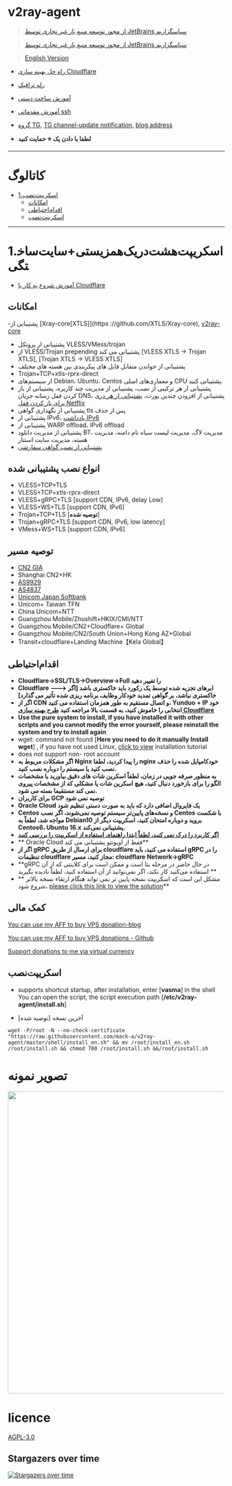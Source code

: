 # v2ray-agent

> [از مجوز توسعه منبع باز غیر تجاری توسط JetBrains سپاسگزاریم](https://www.jetbrains.com/?from=v2ray-agent)

> [از مجوز توسعه منبع باز غیر تجاری توسط JetBrains سپاسگزاریم]( https://www.jetbrains.com/?from=v2ray-agent)

> [English Version](https://github.com/mack-a/v2ray-agent/blob/master/documents/en/README_EN.md)

- [راه حل بهینه سازی Cloudflare](https://github.com/mack-a/v2ray-agent/blob/master/documents/optimize_V2Ray.md)
- [رله ترافیک](https://github.com/mack-a/v2ray-agent/blob/master/documents/traffic_relay.md)
- [آموزش ساخت دستی](https://github.com/mack-a/v2ray-agent/blob/master/documents/Cloudflare_install_manual.md)
- [آموزش مقدماتی ssh](https://www.v2ray-agent.com/2020-12-16-ssh%E5%85%A5%E9%97%A8%E6%95%99%E7%A8%8B)

- [گروه TG](https://t.me/technologyshare), [TG channel-update notification](https://t.me/v2rayAgentChannel), [blog address](https://www.v2ray-agent.com/)
- **لطفا با دادن یک ⭐ حمایت کنید**

* * * 

# کاتالوگ

- [1.اسکریپت‌نصب](#اسکریپت‌هشت‌در‌یک‌همزیستی‌+‌سایت‌ساختگی)
  - [امکانات](#امکانات)
  - [اقدام‌احتیاطی](#اقدام‌احتیاطی)
  - [اسکریپت‌نصب](#اسکریپت‌نصب)

* * * 

# 1.اسکریپت‌هشت‌در‌یک‌همزیستی‌+‌سایت‌ساختگی

- [آموزش شروع به کار با Cloudflare](https://github.com/mack-a/v2ray-agent/blob/master/documents/cloudflare_init.md)

## امکانات
-پشتیبانی از [Xray-core[XTLS]](https ://github.com/XTLS/Xray-core), [v2ray-core](https://github.com/v2fly/v2ray-core)
- پشتیبانی از پروتکل VLESS/VMess/trojan
- از VLESS/Trojan prepending پشتیبانی می کند [VLESS XTLS -> Trojan XTLS], [Trojan XTLS -> VLESS XTLS]
- پشتیبانی از خواندن متقابل فایل های پیکربندی بین هسته های مختلف
- Trojan+TCP+xtls-rprx-direct
- از سیستم‌های Debian، Ubuntu، Centos و معماری‌های اصلی CPU پشتیبانی کنید.
- پشتیبانی از هر ترکیبی از نصب، پشتیبانی از مدیریت چند کاربره، پشتیبانی از باز کردن قفل رسانه جریان DNS، پشتیبانی از افزودن چندین پورت، [پشتیبانی از هر دری برای باز کردن قفل Netflix](https://github.com/mack-a/v2ray-agent/blob/master/documents/netflix/dokodemo-unblock_netflix.md)
- پشتیبانی از نگهداری گواهی tls پس از حذف
- پشتیبانی از IPv6، [یادداشت IPv6](https://github.com/mack-a/v2ray-agent/blob/master/documents/ipv6_help.md)
- پشتیبانی از WARP offload، IPv6 offload
- پشتیبانی از مدیریت دانلود BT، مدیریت لاگ، مدیریت لیست سیاه نام دامنه، مدیریت هسته، مدیریت سایت استتار
- [پشتیبانی از نصب گواهی سفارشی](https://github.com/mack-a/v2ray-agent/blob/master/documents/install_tls.md)

## انواع نصب پشتیبانی شده

- VLESS+TCP+TLS
- VLESS+TCP+xtls-rprx-direct
- VLESS+gRPC+TLS [support CDN, IPv6, delay Low]
- VLESS+WS+TLS [support CDN, IPv6]
- Trojan+TCP+TLS [**توصیه شده**]
- Trojan+gRPC+TLS [support CDN, IPv6, low latency]
- VMess+WS+TLS [support CDN, IPv6]

## توصیه مسیر

- [CN2 GIA](https://github.com/mack-a/v2ray-agent/blob/master/documents/donation_aff.md#1cn2-gia)
- Shanghai CN2+HK
- [AS9929]( https://github.com/mack-a/v2ray-agent/blob/master/documents/donation_aff.md#2%E8%81%94%E9%80%9A-as9929a%E7%BD%91)
- [AS4837](https://github.com/mack-a/v2ray-agent/blob/master/documents/donation_aff.md#3%E8%81%94%E9%80%9A-as4837%E6%99%AE%E9%80%9A%E6%B0%91%E7%94%A8%E7%BD%91)
- [Unicom Japan Softbank](https://github.com/mack-a/v2ray-agent/blob/master/documents/donation_aff.md#4%E8%81%94%E9%80%9A-%E6%97%A5%E6%9C%AC%E8%BD%AF%E9%93%B6)
- Unicom+ Taiwan TFN
- China Unicom+NTT
- Guangzhou Mobile/Zhushift+HKIX/CMI/NTT
- Guangzhou Mobile/CN2+Cloudflare+ Global
- Guangzhou Mobile/CN2/South Union+Hong Kong AZ+Global
- Transit+cloudflare+Landing Machine【Kela Global】

## اقدام‌احتیاطی

- **Cloudflare->SSL/TLS->Overview->Full را تغییر دهید**
- **Cloudflare ---> ابرهای تجزیه شده توسط یک رکورد باید خاکستری باشد [اگر خاکستری نباشد، بر گواهی تمدید خودکار وظایف برنامه ریزی شده تأثیر می گذارد]**
- **اگر از CDN و اتصال مستقیم به طور همزمان استفاده می کنید، Yunduo + IP خود انتخابی را خاموش کنید، به قسمت بالا مراجعه کنید [طرح بهینه سازی Cloudflare](https://github.com/mack-a/v2ray-agent/blob/master/documents/optimize_V2Ray.md)**
- **Use the pure system to install, if you have installed it with other scripts and you cannot modify the error yourself, please reinstall the system and try to install again**
- wget: command not found [**Here you need to do it manually Install wget**]
  , if you have not used Linux, [click to view](https://github.com/mack-a/v2ray-agent/tree/master/documents/install_tools.md) installation tutorial
- does not support non- root account
- **اگر مشکلات مربوط به Nginx را پیدا کردید، لطفا nginx خودکامپایل شده را حذف نصب کنید یا سیستم را دوباره نصب کنید.**
- **به منظور صرفه جویی در زمان، لطفاً اسکرین شات های دقیق بیاورید یا مشخصات الگو را برای بازخورد دنبال کنید، هیچ اسکرین شات یا مشکلی که از مشخصات پیروی نمی کند مستقیما بسته می شود.**
- **برای کاربران GCP توصیه نمی شود**
- **Oracle Cloud یک فایروال اضافی دارد که باید به صورت دستی تنظیم شود**
- **Centos و نسخه‌های پایین‌تر سیستم توصیه نمی‌شوند، اگر نصب Centos با شکست مواجه شد، لطفاً به Debian10 بروید و دوباره امتحان کنید، اسکریپت دیگر از Centos6، Ubuntu 16.x پشتیبانی نمی‌کند.**
- **[اگر کاربرد را درک نمی کنید، لطفاً ابتدا راهنمای استفاده از اسکریپت را بررسی کنید](https://github.com/mack-a/v2ray-agent/blob/master/documents/how_to_use.md)**
- ** Oracle Cloud فقط از اوبونتو پشتیبانی می کند**
- **اگر از gRPC برای ارسال از طریق cloudflare استفاده می کنید، باید gRPC را در تنظیمات cloudflare مجاز کنید، مسیر: cloudflare Network->gRPC**
- **gRPC در حال حاضر در مرحله بتا است و ممکن است برای کلاینتی که از آن استفاده می‌کنید کار نکند، اگر نمی‌توانید از آن استفاده کنید، لطفاً نادیده بگیرید **
- ** مشکل این است که اسکریپت نسخه پایین تر نمی تواند هنگام ارتقاء نسخه بالاتر شروع شود، [please click this link to view the solution](https://github.com/mack-a/v2ray-agent/blob/master/documents/how_to_use.md#4%E4%BD%8E%E7%89%88%E6%9C%AC%E5%8D%87%E7%BA%A7%E9%AB%98%E7%89%88%E6%9C%AC%E5%90%8E%E6%97%A0%E6%B3%95%E5%90%AF%E5%8A%A8%E6%A0%B8%E5%BF%83)**

## کمک مالی

[You can use my AFF to buy VPS donation-blog](https://www.v2ray-agent.com/%E6%82%A8%E5%8F%AF%E4%BB%A5%E9%80%9A%E8%BF%87%E6%88%91%E7%9A%84AFF%E8%B4%AD%E4%B9%B0vps%E6%8D%90%E8%B5%A0)

[You can use my AFF to buy VPS donations - Github](https://github.com/mack-a/v2ray-agent/blob/master/documents/donation_aff.md)

[Support donations to me via virtual currency](https://github.com/mack-a/v2ray-agent/blob/master/documents/donation.md)

## اسکریپت‌نصب

- supports shortcut startup, after installation, enter [**vasma**] in the shell You can open the script, the script execution path [**/etc/v2ray-agent/install.sh**]

- آخرین نسخه [توصیه شده]

``` 
wget -P/root -N --no-check-certificate "https://raw.githubusercontent.com/mack-a/v2ray-agent/master/shell/install_en.sh" && mv /root/install_en.sh /root/install.sh && chmod 700 /root/install.sh &&/root/install.sh
``` 


# تصویر نمونه

<img src="https://raw.githubusercontent.com/mack-a/v2ray-agent/master/fodder/install/install.jpg" width=700>

# licence

[AGPL-3.0](https://github.com/mack-a/v2ray-agent/blob/master/LICENSE)

## Stargazers over time

[![Stargazers over time](https://starchart.cc/mack-a/v2ray-agent.svg)](https://starchart.cc/mack-a/v2ray-agent)
